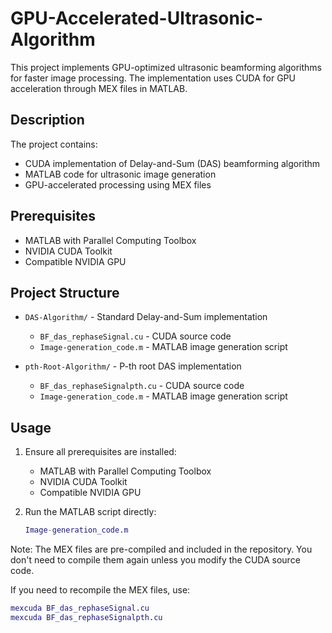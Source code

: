 # GPU-Accelerated-Ultrasonic-Algorithm

This project implements GPU-optimized ultrasonic beamforming algorithms for faster image processing. The implementation uses CUDA for GPU acceleration through MEX files in MATLAB.

## Description

The project contains:
- CUDA implementation of Delay-and-Sum (DAS) beamforming algorithm
- MATLAB code for ultrasonic image generation
- GPU-accelerated processing using MEX files

## Prerequisites

- MATLAB with Parallel Computing Toolbox
- NVIDIA CUDA Toolkit 
- Compatible NVIDIA GPU

## Project Structure

- `DAS-Algorithm/` - Standard Delay-and-Sum implementation
  - `BF_das_rephaseSignal.cu` - CUDA source code
  - `Image-generation_code.m` - MATLAB image generation script

- `pth-Root-Algorithm/` - P-th root DAS implementation
  - `BF_das_rephaseSignalpth.cu` - CUDA source code
  - `Image-generation_code.m` - MATLAB image generation script

## Usage

1. Ensure all prerequisites are installed:
   - MATLAB with Parallel Computing Toolbox
   - NVIDIA CUDA Toolkit
   - Compatible NVIDIA GPU

2. Run the MATLAB script directly:
   ```matlab
   Image-generation_code.m
   ```

Note: The MEX files are pre-compiled and included in the repository. You don't need to compile them again unless you modify the CUDA source code.

If you need to recompile the MEX files, use:
```matlab
mexcuda BF_das_rephaseSignal.cu
mexcuda BF_das_rephaseSignalpth.cu
```
